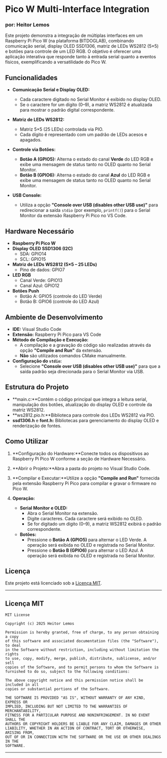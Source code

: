 # Pico W Multi-Interface Integration

### por: Heitor Lemos

Este projeto demonstra a integração de múltiplas interfaces em um Raspberry Pi Pico W (na plataforma BITDOGLAB), combinando comunicação serial, display OLED SSD1306, matriz de LEDs WS2812 (5×5) e botões para controle de um LED RGB. O objetivo é oferecer uma aplicação interativa que responde tanto à entrada serial quanto a eventos físicos, exemplificando a versatilidade do Pico W.

## Funcionalidades

- **Comunicação Serial e Display OLED:**

  - Cada caractere digitado no Serial Monitor é exibido no display OLED.
  - Se o caractere for um dígito (0–9), a matriz WS2812 é atualizada para mostrar o padrão digital correspondente.
- **Matriz de LEDs WS2812:**

  - Matriz 5×5 (25 LEDs) controlada via PIO.
  - Cada dígito é representado com um padrão de LEDs acesos e apagados.
- **Controle via Botões:**

  - **Botão A (GPIO5):** Alterna o estado do canal **Verde** do LED RGB e exibe uma mensagem de status tanto no OLED quanto no Serial Monitor.
  - **Botão B (GPIO6):** Alterna o estado do canal **Azul** do LED RGB e exibe uma mensagem de status tanto no OLED quanto no Serial Monitor.
- **USB Console:**

  - Utiliza a opção **"Console over USB (disables other USB use)"** para redirecionar a saída `stdio` (por exemplo, `printf()`) para o Serial Monitor da extensão Raspberry Pi Pico no VS Code.

## Hardware Necessário

- **Raspberry Pi Pico W**
- **Display OLED SSD1306 (I2C)**
  - SDA: GPIO14
  - SCL: GPIO15
- **Matriz de LEDs WS2812 (5×5 – 25 LEDs)**
  - Pino de dados: GPIO7
- **LED RGB**
  - Canal Verde: GPIO13
  - Canal Azul: GPIO12
- **Botões Push**
  - Botão A: GPIO5 (controle do LED Verde)
  - Botão B: GPIO6 (controle do LED Azul)

## Ambiente de Desenvolvimento

- **IDE:** Visual Studio Code
- **Extensão:** Raspberry Pi Pico para VS Code
- **Método de Compilação e Execução:**
  - A compilação e a gravação do código são realizadas através da opção **"Compile and Run"** da extensão.
  - **Não** são utilizados comandos CMake manualmente.
- **Configuração do `stdio`:**
  - Selecione **"Console over USB (disables other USB use)"** para que a saída padrão seja direcionada para o Serial Monitor via USB.

## Estrutura do Projeto

- **main.c:**Contém o código principal que integra a leitura serial, manipulação dos botões, atualização do display OLED e controle da matriz WS2812.
- **ws2812.pio.h:**Biblioteca para controle dos LEDs WS2812 via PIO.
- **ssd1306.h** e **font.h:**
  Bibliotecas para gerenciamento do display OLED e renderização de fontes.

## Como Utilizar

1. **Configuração do Hardware:**Conecte todos os dispositivos ao Raspberry Pi Pico W conforme a seção de Hardware Necessário.
2. **Abrir o Projeto:**Abra a pasta do projeto no Visual Studio Code.
3. **Compilar e Executar:**Utilize a opção **"Compile and Run"** fornecida pela extensão Raspberry Pi Pico para compilar e gravar o firmware no Pico W.
4. **Operação:**

   - **Serial Monitor e OLED:**
     - Abra o Serial Monitor na extensão.
     - Digite caracteres. Cada caractere será exibido no OLED.
     - Se for digitado um dígito (0–9), a matriz WS2812 exibirá o padrão correspondente.
   - **Botões:**
     - Pressione o **Botão A (GPIO5)** para alternar o LED Verde. A operação será exibida no OLED e registrada no Serial Monitor.
     - Pressione o **Botão B (GPIO6)** para alternar o LED Azul. A operação será exibida no OLED e registrada no Serial Monitor.

## Licença

Este projeto está licenciado sob a [Licença MIT](#licença-mit).

---

## Licença MIT

```
MIT License

Copyright (c) 2025 Heitor Lemos

Permission is hereby granted, free of charge, to any person obtaining a copy
of this software and associated documentation files (the "Software"), to deal
in the Software without restriction, including without limitation the rights
to use, copy, modify, merge, publish, distribute, sublicense, and/or sell
copies of the Software, and to permit persons to whom the Software is
furnished to do so, subject to the following conditions:

The above copyright notice and this permission notice shall be included in all
copies or substantial portions of the Software.

THE SOFTWARE IS PROVIDED "AS IS", WITHOUT WARRANTY OF ANY KIND, EXPRESS OR
IMPLIED, INCLUDING BUT NOT LIMITED TO THE WARRANTIES OF MERCHANTABILITY,
FITNESS FOR A PARTICULAR PURPOSE AND NONINFRINGEMENT. IN NO EVENT SHALL THE
AUTHORS OR COPYRIGHT HOLDERS BE LIABLE FOR ANY CLAIM, DAMAGES OR OTHER
LIABILITY, WHETHER IN AN ACTION OF CONTRACT, TORT OR OTHERWISE, ARISING FROM,
OUT OF OR IN CONNECTION WITH THE SOFTWARE OR THE USE OR OTHER DEALINGS IN THE
SOFTWARE.
```

---
